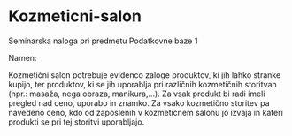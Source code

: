 # Kozmeticni-salon
Seminarska naloga pri predmetu Podatkovne baze 1

Namen:

Kozmetični salon potrebuje evidenco zaloge produktov, ki jih lahko stranke kupijo, ter produktov, ki se jih uporablja pri različnih kozmetičnih storitvah (npr.: masaža, nega obraza, manikura,...). Za vsak produkt bi radi imeli pregled nad ceno, uporabo in znamko. Za vsako kozmetično storitev pa navedeno ceno, kdo od zaposlenih v kozmetičnem salonu jo izvaja in kateri produkti se pri tej storitvi uporabljajo.



